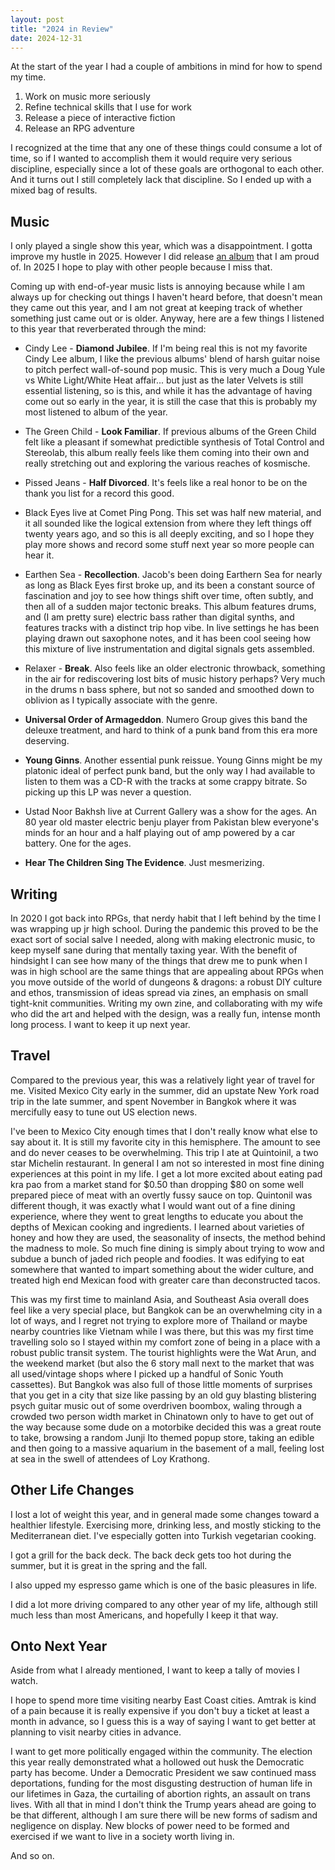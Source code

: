 ```yaml
---
layout: post
title: "2024 in Review"
date: 2024-12-31
---
```


At the start of the year I had a couple of ambitions in mind for how to spend my time.

1. Work on music more seriously
2. Refine technical skills that I use for work
3. Release a piece of interactive fiction
4. Release an RPG adventure

I recognized at the time that any one of these things could consume a lot of time, so if I wanted to accomplish them it would require very serious discipline, especially since a lot of these goals are orthogonal to each other. And it turns out I still completely lack that discipline. So I ended up with a mixed bag of results.

## Music

I only played a single show this year, which was a disappointment. I gotta improve my hustle in 2025. However I did release [an album](https://0x12f.bandcamp.com/album/aggressive-animal) that I am proud of. In 2025 I hope to play with other people because I miss that.

Coming up with end-of-year music lists is annoying because while I am always up for checking out things I haven't heard before, that doesn't mean they came out this year, and I am not great at keeping track of whether something just came out or is older. Anyway, here are a few things I listened to this year that reverberated through the mind:

- Cindy Lee - **Diamond Jubilee**. If I'm being real this is not my favorite Cindy Lee album, I like the previous albums' blend of harsh guitar noise to pitch perfect wall-of-sound pop music. This is very much a Doug Yule vs White Light/White Heat affair... but just as the later Velvets is still essential listening, so is this, and while it has the advantage of having come out so early in the year, it is still the case that this is probably my most listened to album of the year.

- The Green Child - **Look Familiar**. If previous albums of the Green Child felt like a pleasant if somewhat predictible synthesis of Total Control and Stereolab, this album really feels like them coming into their own and really stretching out and exploring the various reaches of kosmische.

- Pissed Jeans - **Half Divorced**. It's feels like a real honor to be on the thank you list for a record this good.

- Black Eyes live at Comet Ping Pong. This set was half new material, and it all sounded like the logical extension from where they left things off twenty years ago, and so this is all deeply exciting, and so I hope they play more shows and record some stuff next year so more people can hear it.

- Earthen Sea - **Recollection**. Jacob's been doing Earthern Sea for nearly as long as Black Eyes first broke up, and its been a constant source of fascination and joy to see how things shift over time, often subtly, and then all of a sudden major tectonic breaks. This album features drums, and (I am pretty sure) electric bass rather than digital synths, and features tracks with a distinct trip hop vibe. In live settings he has been playing drawn out saxophone notes, and it has been cool seeing how this mixture of live instrumentation and digital signals gets assembled.

- Relaxer - **Break**. Also feels like an older electronic throwback, something in the air for rediscovering lost bits of music history perhaps? Very much in the drums n bass sphere, but not so sanded and smoothed down to oblivion as I typically associate with the genre.

- **Universal Order of Armageddon**. Numero Group gives this band the deleuxe treatment, and hard to think of a punk band from this era more deserving.

- **Young Ginns**. Another essential punk reissue. Young Ginns might be my platonic ideal of perfect punk band, but the only way I had available to listen to them was a CD-R with the tracks at some crappy bitrate. So picking up this LP was never a question.

- Ustad Noor Bakhsh live at Current Gallery was a show for the ages. An 80 year old master electric benju player from Pakistan blew everyone's minds for an hour and a half playing out of amp powered by a car battery. One for the ages.

- **Hear The Children Sing The Evidence**. Just mesmerizing.

## Writing

In 2020 I got back into RPGs, that nerdy habit that I left behind by the time I was wrapping up jr high school. During the pandemic this proved to be the exact sort of social salve I needed, along with making electronic music, to keep myself sane during that mentally taxing year. With the benefit of hindsight I can see how many of the things that drew me to punk when I was in high school are the same things that are appealing about RPGs when you move outside of the world of dungeons & dragons: a robust DIY culture and ethos, transmission of ideas spread via zines, an emphasis on small tight-knit communities. Writing my own zine, and collaborating with my wife who did the art and helped with the design, was a really fun, intense month long process. I want to keep it up next year.

## Travel

Compared to the previous year, this was a relatively light year of travel for me. Visited Mexico City early in the summer, did an upstate New York road trip in the late summer, and spent November in Bangkok where it was mercifully easy to tune out US election news.

I've been to Mexico City enough times that I don't really know what else to say about it. It is still my favorite city in this hemisphere. The amount to see and do never ceases to be overwhelming. This trip I ate at Quintoinil, a two star Michelin restaurant. In general I am not so interested in most fine dining experiences at this point in my life. I get a lot more excited about eating pad kra pao from a market stand for $0.50 than dropping $80 on some well prepared piece of meat with an overtly fussy sauce on top. Quintonil was different though, it was exactly what I would want out of a fine dining experience, where they went to great lengths to educate you about the depths of Mexican cooking and ingredients. I learned about varieties of honey and how they are used, the seasonality of insects, the method behind the madness to mole. So much fine dining is simply about trying to wow and subdue a bunch of jaded rich people and foodies. It was edifying to eat somewhere that wanted to impart something about the wider culture, and treated high end Mexican food with greater care than deconstructed tacos.

This was my first time to mainland Asia, and Southeast Asia overall does feel like a very special place, but Bangkok can be an overwhelming city in a lot of ways, and I regret not trying to explore more of Thailand or maybe nearby countries like Vietnam while I was there, but this was my first time travelling solo so I stayed within my comfort zone of being in a place with a robust public transit system. The tourist highlights were the Wat Arun, and the weekend market (but also the 6 story mall next to the market that was all used/vintage shops where I picked up a handful of Sonic Youth cassettes). But Bangkok was also full of those little moments of surprises that you get in a city that size like passing by an old guy blasting blistering psych guitar music out of some overdriven boombox, waling through a crowded two person width market in Chinatown only to have to get out of the way because some dude on a motorbike decided this was a great route to take, browsing a random Junji Ito themed popup store, taking an edible and then going to a massive aquarium in the basement of a mall, feeling lost at sea in the swell of attendees of Loy Krathong.

## Other Life Changes

I lost a lot of weight this year, and in general made some changes toward a healthier lifestyle. Exercising more, drinking less, and mostly sticking to the Mediterranean diet. I've especially gotten into Turkish vegetarian cooking.

I got a grill for the back deck. The back deck gets too hot during the summer, but it is great in the spring and the fall.

I also upped my espresso game which is one of the basic pleasures in life.

I did a lot more driving compared to any other year of my life, although still much less than most Americans, and hopefully I keep it that way.

## Onto Next Year

Aside from what I already mentioned, I want to keep a tally of movies I watch.

I hope to spend more time visiting nearby East Coast cities. Amtrak is kind of a pain because it is really expensive if you don't buy a ticket at least a month in advance, so I guess this is a way of saying I want to get better at planning to visit nearby cities in advance.

I want to get more politically engaged within the community. The election this year really demonstrated what a hollowed out husk the Democratic party has become. Under a Democratic President we saw continued mass deportations, funding for the most disgusting destruction of human life in our lifetimes in Gaza, the curtailing of abortion rights, an assault on trans lives. With all that in mind I don't think the Trump years ahead are going to be that different, although I am sure there will be new forms of sadism and negligence on display. New blocks of power need to be formed and exercised if we want to live in a society worth living in.

And so on.

